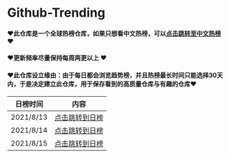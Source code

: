 # Github-Trending
#### ❤此仓库是一个全球热榜仓库，如果只想看中文热榜，可以[点击跳转至中文热榜](https://github.com/m871543713/Github-Chinese-Trending)❤

#### ❤更新频率尽量保持每周两更以上 ❤

#### ❤此仓库设立缘由：由于每日都会浏览趋势榜，并且热榜最长时间只能选择30天内，于是决定建立此仓库，用于保存看到的高质量仓库与有趣的仓库❤

| 日榜时间  | 内容                                                         |
| --------- | ------------------------------------------------------------ |
| 2021/8/13 | [点击跳转到日榜](https://github.com/m871543713/Github-Trending/blob/master/2021/202108/20210813/20210813.md) |
| 2021/8/14 | [点击跳转到日榜](https://github.com/m871543713/Github-Trending/blob/master/2021/202108/20210814/20210814.md) |
| 2021/8/15 | [点击跳转到日榜](https://github.com/m871543713/Github-Trending/blob/master/2021/202108/20210815/20210815.md) |

